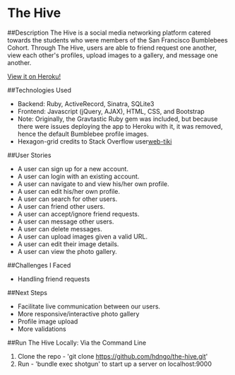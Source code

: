 # The Hive

##Description
The Hive is a social media networking platform catered towards the students who were members of the San Francisco Bumblebees Cohort. Through The Hive, users are able to friend request one another, view each other's profiles, upload images to a gallery, and message one another.

[View it on Heroku!](https://the-hive-sf.herokuapp.com)

##Technologies Used
  * Backend: Ruby, ActiveRecord, Sinatra, SQLite3
  * Frontend: Javascript (jQuery, AJAX), HTML, CSS, and Bootstrap
  * Note: Originally, the Gravtastic Ruby gem was included, but because there were issues deploying the app to Heroku with it, it was removed, hence the default Bumblebee profile images.
  * Hexagon-grid credits to Stack Overflow user[web-tiki](http://stackoverflow.com/users/1811992/web-tiki)


##User Stories
  * A user can sign up for a new account.
  * A user can login with an existing account.
  * A user can navigate to and view his/her own profile.
  * A user can edit his/her own profile.
  * A user can search for other users.
  * A user can friend other users.
  * A user can accept/ignore friend requests.
  * A user can message other users.
  * A user can delete messages.
  * A user can upload images given a valid URL.
  * A user can edit their image details.
  * A user can view the photo gallery.

##Challenges I Faced
  * Handling friend requests

##Next Steps
  * Facilitate live communication between our users.
  * More responsive/interactive photo gallery
  * Profile image upload
  * More validations

##Run The Hive Locally:
Via the Command Line
  1. Clone the repo - 'git clone https://github.com/hdngo/the-hive.git'
  2. Run - 'bundle exec shotgun' to start up a server on localhost:9000
